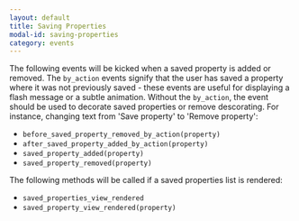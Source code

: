 ```yaml
---
layout: default
title: Saving Properties
modal-id: saving-properties
category: events
---
```

The following events will be kicked when a saved property is added or removed. The `by_action` events signify that the user has saved a property where it was not previously saved - these events are useful for displaying a flash message or a subtle animation. Without the `by_action`, the event should be used to decorate saved properties or remove descorating. For instance, changing text from 'Save property' to 'Remove property':

- ``before_saved_property_removed_by_action(property)``
- ``after_saved_property_added_by_action(property)``
- ``saved_property_added(property)``
- ``saved_property_removed(property)``

The following methods will be called if a saved properties list is rendered:

- ``saved_properties_view_rendered``
- ``saved_property_view_rendered(property)``